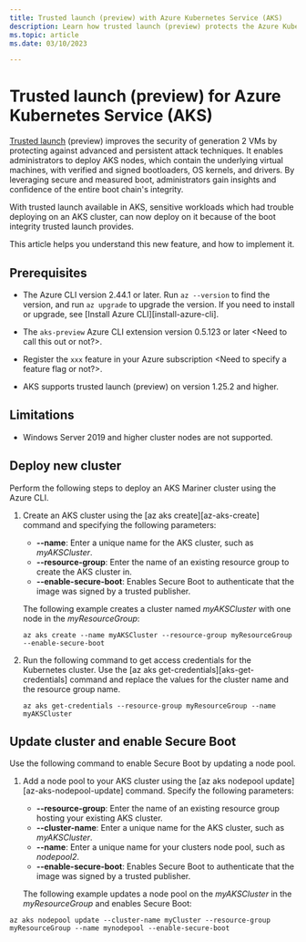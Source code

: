 ```yaml
---
title: Trusted launch (preview) with Azure Kubernetes Service (AKS)
description: Learn how trusted launch (preview) protects the Azure Kubernetes Cluster (AKS) nodes against boot kits, rootkits, and kernel-level malware. 
ms.topic: article
ms.date: 03/10/2023

---
```


# Trusted launch (preview) for Azure Kubernetes Service (AKS)

[Trusted launch][trusted-launch-overview] (preview) improves the security of generation 2 VMs by protecting against advanced and persistent attack techniques. It enables administrators to deploy AKS nodes, which contain the underlying virtual machines, with verified and signed bootloaders, OS kernels, and drivers. By leveraging secure and measured boot, administrators gain insights and confidence of the entire boot chain's integrity.

With trusted launch available in AKS, sensitive workloads which had trouble deploying on an AKS cluster, can now deploy on it because of the boot integrity trusted launch provides.

This article helps you understand this new feature, and how to implement it.

## Prerequisites

- The Azure CLI version 2.44.1 or later. Run `az --version` to find the version, and run `az upgrade` to upgrade the version. If you need to install or upgrade, see [Install Azure CLI][install-azure-cli].

- The `aks-preview` Azure CLI extension version 0.5.123 or later <Need to call this out or not?>.

- Register the `xxx` feature in your Azure subscription <Need to specify a feature flag or not?>. 

- AKS supports trusted launch (preview) on version 1.25.2 and higher.

## Limitations

- Windows Server 2019 and higher cluster nodes are not supported.

## Deploy new cluster

Perform the following steps to deploy an AKS Mariner cluster using the Azure CLI.

1. Create an AKS cluster using the [az aks create][az-aks-create] command and specifying the following parameters:

   * **--name**: Enter a unique name for the AKS cluster, such as *myAKSCluster*.
   * **--resource-group**: Enter the name of an existing resource group to create the AKS cluster in.
   * **--enable-secure-boot**: Enables Secure Boot to authenticate that the image was signed by a trusted publisher.

   The following example creates a cluster named *myAKSCluster* with one node in the *myResourceGroup*:

    ```azurecli
    az aks create --name myAKSCluster --resource-group myResourceGroup --enable-secure-boot

2. Run the following command to get access credentials for the Kubernetes cluster. Use the [az aks get-credentials][aks-get-credentials] command and replace the values for the cluster name and the resource group name.

    ```azurecli
    az aks get-credentials --resource-group myResourceGroup --name myAKSCluster
    ```

## Update cluster and enable Secure Boot

Use the following command to enable Secure Boot by updating a node pool.

1. Add a node pool to your AKS cluster using the [az aks nodepool update][az-aks-nodepool-update] command. Specify the following parameters:

   * **--resource-group**: Enter the name of an existing resource group hosting your existing AKS cluster.
   * **--cluster-name**: Enter a unique name for the AKS cluster, such as *myAKSCluster*.
   * **--name**: Enter a unique name for your clusters node pool, such as *nodepool2*.
   * **--enable-secure-boot**: Enables Secure Boot to authenticate that the image was signed by a trusted publisher.

   The following example updates a node pool on the *myAKSCluster* in the *myResourceGroup* and enables Secure Boot:

```azurecli
az aks nodepool update --cluster-name myCluster --resource-group myResourceGroup --name mynodepool --enable-secure-boot 
```

<!-- EXTERNAL LINKS -->

<!-- INTERNAL LINKS -->
[trusted-launch-overview]: ../virtual-machines/trusted-launch.md
